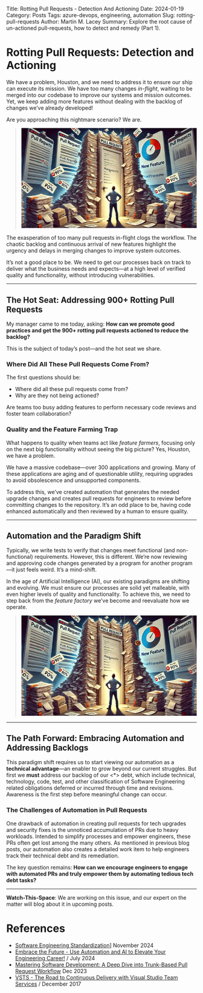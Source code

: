 Title: Rotting Pull Requests - Detection And Actioning
Date: 2024-01-19
Category: Posts 
Tags: azure-devops, engineering, automation
Slug: rotting-pull-requests
Author: Martin M. Lacey
Summary: Explore the root cause of un-actioned pull-requests, how to detect and remedy (Part 1). 

# Rotting Pull Requests: Detection and Actioning

We have a problem, Houston, and we need to address it to ensure our ship can execute its mission. We have too many changes *in-flight*, waiting to be merged into our codebase to improve our systems and mission outcomes. Yet, we keep adding more features without dealing with the backlog of changes we’ve already developed!

Are you approaching this nightmare scenario? We are.

> ![Visualizing a growing backlog in the form of an overloaded task board](/images/engineering-practices-rotting-pull-requests-1.png)

The exasperation of too many pull requests in-flight clogs the workflow. The chaotic backlog and continuous arrival of new features highlight the urgency and delays in merging changes to improve system outcomes.


It’s not a good place to be. We need to get our processes back on track to deliver what the business needs and expects—at a high level of verified quality and functionality, without introducing vulnerabilities.

---

## The Hot Seat: Addressing 900+ Rotting Pull Requests

My manager came to me today, asking: **How can we promote good practices and get the 900+ rotting pull requests actioned to reduce the backlog?**

This is the subject of today’s post—and the hot seat we share.

### Where Did All These Pull Requests Come From?

The first questions should be: 
- Where did all these pull requests come from? 
- Why are they not being actioned? 

Are teams too busy adding features to perform necessary code reviews and foster team collaboration?

### Quality and the Feature Farming Trap

What happens to quality when teams act like *feature farmers*, focusing only on the next big functionality without seeing the big picture? Yes, Houston, we have a problem.

We have a massive codebase—over 300 applications and growing. Many of these applications are aging and of questionable utility, requiring upgrades to avoid obsolescence and unsupported components.

To address this, we’ve created automation that generates the needed upgrade changes and creates pull requests for engineers to review before committing changes to the repository. It’s an odd place to be, having code enhanced automatically and then reviewed by a human to ensure quality.

---

## Automation and the Paradigm Shift

Typically, we write tests to verify that changes meet functional (and non-functional) requirements. However, this is different. We’re now reviewing and approving code changes generated by a program for another program—it just feels weird. It’s a mind-shift.

In the age of Artificial Intelligence (AI), our existing paradigms are shifting and evolving. We must ensure our processes are solid yet malleable, with even higher levels of quality and functionality. To achieve this, we need to step back from the *feature factory* we’ve become and reevaluate how we operate.
> ![Engineers moving from old paradigm to a Software Factory using AI to get to the next level](/images/engineering-practices-rotting-pull-requests-1.png)

---

## The Path Forward: Embracing Automation and Addressing Backlogs

This paradigm shift requires us to start viewing our automation as a **technical advantage**—an enabler to grow beyond our current struggles. But first we **must** address our backlog of our <*> debt, which include technical, technology, code, test, and other classification of Software Engineering related obligations deferred or incurred through time and revisions. Awareness is the first step before meaningful change can occur.

### The Challenges of Automation in Pull Requests

One drawback of automation in creating pull requests for tech upgrades and security fixes is the unnoticed accumulation of PRs due to heavy workloads. Intended to simplify processes and empower engineers, these PRs often get lost among the many others. As mentioned in previous blog posts, our automation also creates a detailed work item to help engineers track their technical debt and its remediation.

The key question remains: **How can we encourage engineers to engage with automated PRs and truly empower them by automating tedious tech debt tasks?**

---

**Watch-This-Space**: We are working on this issue, and our expert on the matter will blog about it in upcoming posts.

# References
- [Software Engineering Standardization](https://wsbctechnicalblog.github.io/software-engineering-standardization.html)] November 2024
- [Embrace the Future - Use Automation and AI to Elevate Your Engineering Career!](https://wsbctechnicalblog.github.io/back-to-basics-fear-of-change.html) / July 2024
- [Mastering Software Development: A Deep Dive into Trunk-Based Pull Request Workflow](https://wsbctechnicalblog.github.io/engineering-practices-pull-request-v2.html) Dec 2023
- [VSTS - The Road to Continuous Delivery with Visual Studio Team Services](https://learn.microsoft.com/en-us/archive/msdn-magazine/2017/connect/vsts-the-road-to-continuous-delivery-with-visual-studio-team-services) / December 2017


